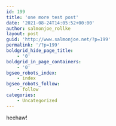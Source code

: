 ```yaml
---
id: 199
title: 'one more test post'
date: '2021-08-24T14:05:52+00:00'
author: salmonjoe_rollke
layout: post
guid: 'http://www.salmonjoe.net/?p=199'
permalink: '/?p=199'
boldgrid_hide_page_title:
    - '0'
boldgrid_in_page_containers:
    - '0'
bgseo_robots_index:
    - index
bgseo_robots_follow:
    - follow
categories:
    - Uncategorized
---
```


heehaw!
